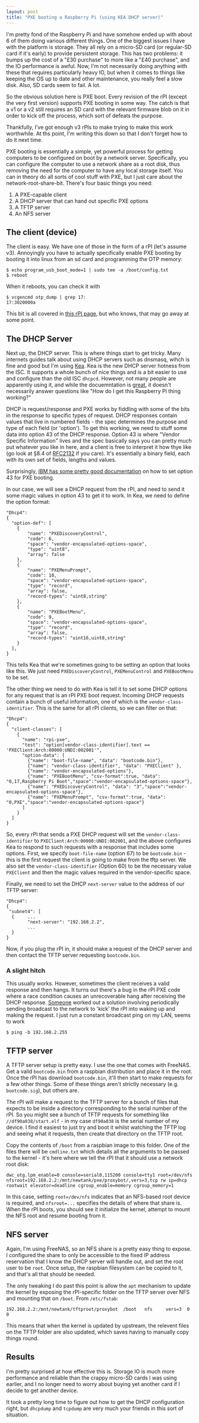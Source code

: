 ```yaml
---
layout: post
title: "PXE booting a Raspberry Pi (using KEA DHCP server)"
---
```

I'm pretty fond of the Raspberry Pi and have somehow ended up with about 6 of them doing various different things. One of the biggest issues I have with the platform is storage. They all rely on a micro-SD card (or regular-SD card if it's early) to provide persistent storage. This has two problems: it bumps up the cost of a "£30 purchase" to more like a "£40 purchase", and the IO performance is awful. Now, I'm not necessarily doing anything with these that requires particularly heavy IO, but when it comes to things like keeping the OS up to date and other maintenance, you really feel a slow disk. Also, SD cards seem to fail. A lot.

So the obvious solution here is PXE boot. Every revision of the rPI (except the very first version) supports PXE booting in some way. The catch is that a v1 or a v2 still requires an SD card with the relevant firmware blob on it in order to kick off the process, which sort of defeats the purpose.

Thankfully, I've got enough v3 rPIs to make trying to make this work worthwhile. At ths point, I'm writing this down so that I don't forget how to do it next time.

PXE booting is essentially a simple, yet powerful process for getting computers to be configured on boot by a network server. Specifically, you can configure the computer to use a network share as a root disk, thus removing the need for the computer to have any local storage itself. You can in theory do all sorts of cool stuff with PXE, but I just care about the network-root-share-bit. There's four basic things you need:

1. A PXE-capable client
2. A DHCP server that can hand out specific PXE options
3. A TFTP server
4. An NFS server

## The client (device)

The client is easy. We have one of those in the form of a rPI (let's assume v3). Annoyingly you have to actually specifically enable PXE booting by booting it into linux from an sd card and programming the OTP memory:

    $ echo program_usb_boot_mode=1 | sudo tee -a /boot/config.txt
    $ reboot
    
When it reboots, you can check it with 

    $ vcgencmd otp_dump | grep 17:
    17:3020000a

This bit is all covered in [this rPI page](https://www.raspberrypi.org/documentation/hardware/raspberrypi/bootmodes/net_tutorial.md), but who knows, that may go away at some point.

## The DHCP Server

Next up, the DHCP server. This is where things start to get tricky. Many internets guides talk about using DHCP servers such as dnsmasq, wihch is fine and good but I'm using [Kea](https://kea.isc.org/wiki). Kea is the new DHCP server hotness from the ISC. It supports a whole bunch of nice things and is a bit easier to use and configure than the old ISC `dhcpcd`. However, not many people are apparently using it, and while the docuemntation is [great](https://kea.isc.org/docs/kea-guide.html), it doesn't necessarily answer questions like "How do I get this Raspberry Pi thing working?"

DHCP is request/response and PXE works by fiddling with some of the bits in the response to specific types of request. DHCP responses contain values that live in numbered fields - the spec determines the purpose and type of each field (or 'option'). To get this working, we need to stuff some data into option 43 of the DHCP response. Option 43 is where "Vendor Specific Information" lives and the spec basically says you can pretty much put whatever you like in here, and a client is free to interpret it how thye like (go look at §8.4 of [RFC2132](https://www.ietf.org/rfc/rfc2132.txt) if you care). It's essentially a binary field, each with its own set of fields, lengths and values.

Surprisingly, [IBM has some pretty good documentation](https://www.ibm.com/support/knowledgecenter/SS3HLM_7.1.1.9/com.ibm.tivoli.tpm.osd.doc_7.1.1.9/install/rosd_dhcpoptions.html) on how to set option 43 for PXE booting. 

In our case, we will see a DHCP request from the rPI, and need to send it some magic values in option 43 to get it to work. In Kea, we need to define the option format:

    "Dhcp4":
    {      
      "option-def": [     
        {
            "name": "PXEDiscoveryControl",
            "code": 6,
            "space": "vendor-encapsulated-options-space",
            "type": "uint8",
            "array": false
        },
        {
            "name": "PXEMenuPrompt",
            "code": 10,
            "space": "vendor-encapsulated-options-space",
            "type": "record",
            "array": false,
            "record-types": "uint8,string"
        },
        {
            "name": "PXEBootMenu",
            "code": 9,
            "space": "vendor-encapsulated-options-space",
            "type": "record",
            "array": false,
            "record-types": "uint16,uint8,string"
        }
      ],
    }

This tells Kea that we're sometimes going to be setting an option that looks like this. We just need `PXEDiscoveryControl`, `PXEMenuControl` and `PXEBootMenu` to be set.

The other thing we need to do with Kea is tell it to set some DHCP options for any request that is an rPI PXE boot request. Incoming DHCP requests contain a bunch of useful information, one of which is the `vendor-class-identifier`. This is the same for all rPI clients, so we can filter on that:

    "Dhcp4":
    {
      "client-classes": [
        {
          "name": "rpi-pxe",
          "test": "option[vendor-class-identifier].text == 'PXEClient:Arch:00000:UNDI:002001'",
          "option-data": [
            {"name": "boot-file-name", "data": "bootcode.bin"},
            {"name": "vendor-class-identifier", "data": "PXEClient" },
            {"name": "vendor-encapsulated-options"},
            {"name": "PXEBootMenu", "csv-format":true, "data": "0,17,Raspberry Pi Boot","space":"vendor-encapsulated-options-space"},
            {"name": "PXEDiscoveryControl", "data": "3","space":"vendor-encapsulated-options-space"},
            {"name": "PXEMenuPrompt", "csv-format":true, "data": "0,PXE","space":"vendor-encapsulated-options-space"}
          ]
        }
      ]
    }

So, every rPI that sends a PXE DHCP request will set the `vendor-class-identifier` to `PXEClient:Arch:00000:UNDI:002001`, and the above configures Kea to respond to such requests with a response that includes some options. First, we specify `boot-file-name` (option 67) to be `bootcode.bin` - this is the first request the client is going to make from the tftp server. We also set the `vendor-class-identifier` (Option 60) to be the necessary value `PXEClient` and then the magic values required in the vendor-specific space.

Finally, we need to set the DHCP `next-server` value to the address of our TFTP server:

    "Dhcp4":
    {
     "subnet4": [
      {     ...
            "next-server": "192.168.2.2",
            ...
      }
    } 
    
Now, if you plug the rPI in, it should make a request of the DHCP server and then contact the TFTP server requesting `bootcode.bin`.

### A slight hitch

This usually works. However, sometimes the client receives a valid response and then hangs. It turns out there's a bug in the rPI PXE code where a race condition causes an unrecoverable hang after receiving the DHCP response. [Someone](https://www.raspberrypi.org/blog/piserver/#comment-1375406) worked out a solution involving periodically sending broadcast to the network to 'kick' the rPI into waking up and making the request. I just run a constant broadcast ping on my LAN, seems to work

    $ ping -b 192.168.2.255
    
## TFTP server

A TFTP server setup is pretty easy. I use the one that comes with FreeNAS. Get a valid `bootcode.bin` from a raspbian distribution and place it in the root. Once the rPI has download `bootcode.bin`, it'll then start to make requests for a few other things. Some of these things aren't strictly necessary (e.g. `bootcode.sig`), but others are. 

The rPI will make a request to the TFTP server for a bunch of files that expects to be inside a directory corresponding to the serial number of the rPI. So you might see a bunch of TFTP requests for something like `//df90a038/start.elf` - in my case `df90a038` is the serial number of my device. I find it easiest to just try and boot it whilst watching the TFTP log and seeing what it requests, then create that directory on the TFTP root. 

Copy the contents of `/boot` from a raspbian image to this folder. One of the files there will be `cmdline.txt` which details all the arguments to be passed to the kernel - it's here where we tell the rPI that it should use a network root disk:

    dwc_otg.lpm_enable=0 console=serial0,115200 console=tty1 root=/dev/nfs nfsroot=192.168.2.2:/mnt/newtank/pxe/proxybot/,vers=3,tcp rw ip=dhcp rootwait elevator=deadline cgroup_enable=memory cgroup_memory=1

In this case, setting `root=/dev/nfs` indicates that an NFS-based root device is required, and `nfsroot=...` specifies the details of where that share is. When the rPI boots, you should see it initialize the kernel, attempt to mount the NFS root and resume booting from it.

## NFS server

Again, I'm using FreeNAS, so an NFS share is a pretty easy thing to expose. I configured the share to only be accessible to the fixed IP address reservation that I know the DHCP server will handle out, and set the root user to be `root`. Once setup, the raspbian filesystem can be copied to it, and that's all that should be needed. 

The only tweaking I do past this point is allow the `apt` mechanism to update the kernel by exposing the rPI-specific folder on the TFTP server over NFS and mounting that on `/boot`. From `/etc/fstab`:

    192.168.2.2:/mnt/newtank/tftproot/proxybot  /boot   nfs     vers=3  0       0
 
This means that when the kernel is updated by upstream, the relevent files on the TFTP folder are also updated, which saves having to manually copy things round.

## Results

I'm pretty surprised at how effective this is. Storage IO is much more performance and reliable than the crappy micro-SD cards I was using earlier, and I no longer need to worry about buying yet another card if I decide to get another device.

It took a pretty long time to figure out how to get the DHCP configuration right, but `dhcpdump` and `tcpdump` are very much your friends in this sort of situation.